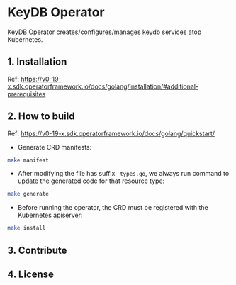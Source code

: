# KeyDB Operator
KeyDB Operator creates/configures/manages keydb services atop Kubernetes.

## 1. Installation
Ref: https://v0-19-x.sdk.operatorframework.io/docs/golang/installation/#additional-prerequisites

## 2. How to build
Ref: https://v0-19-x.sdk.operatorframework.io/docs/golang/quickstart/

- Generate CRD manifests:
```bash
make manifest
```

- After modifying the file has suffix `_types.go`, we always run command to update the generated code for that resource type:
```bash
make generate
```

- Before running the operator, the CRD must be registered with the Kubernetes apiserver:
```bash
make install
```
## 3. Contribute

## 4. License
